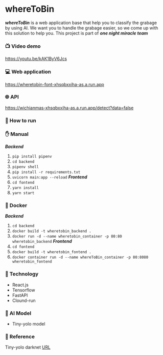 # whereToBin
  ***whereToBin*** is a web application base that help you to classify the grabage by using AI. We want you to handle the grabage easier, so we come up with this solution to help you. This project is part of ***one night miracle team***

### :tv: Video demo
https://youtu.be/kAK1ByV6Jcs
### :computer: Web application
https://wheretobin-font-xhsqbxxiha-as.a.run.app

### :globe_with_meridians: API
https://wichianmas-xhsqbxxiha-as.a.run.app/detect?data=false

### :hammer: How to run

### :hand: Manual
***Backend***
1) `pip install pipenv`
2) `cd backend`
3) `pipenv shell`
4) `pip install -r requirements.txt`
5) `uvicorn main:app --reload`
***Frontend***
1) `cd fontend`
2) `yarn install`
3) `yarn start`
### :whale: Docker
***Backend***
1) `cd backend`
2) `docker build -t wheretobin_backend .`
3) `docker run -d --name wheretobin_container -p 80:80 wheretobin_backend`
***Frontend***
1) `cd fontend`
2) `docker build -t wheretobin_fontend .`
3) `docker container run -d --name whereToBin_container -p 80:8080  wheretobin_fontend`

### :hammer: Technology
- React.js
- Tensorflow
- FastAPI
- Clound-run

### :robot: AI Model
- Tiny-yolo model

### :page_facing_up: Reference
Tiny-yolo darknet [URL](https://pjreddie.com/darknet/yolo/)
